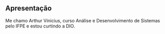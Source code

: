 ## Apresentação ##

Me chamo Arthur Vinicius, curso Análise e Desenvolvimento de Sistemas pelo IFPE e estou curtindo a DIO.
